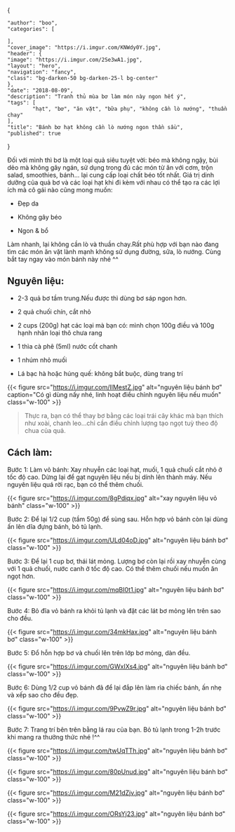 
{
 
    "author": "boo",
    "categories": [

    ],
    "cover_image": "https://i.imgur.com/KNWdy0Y.jpg",
    "header": {
    "image": "https://i.imgur.com/2Se3wA1.jpg",
    "layout": "hero",
    "navigation": "fancy",
    "class": "bg-darken-50 bg-darken-25-l bg-center"
    },
    "date": "2018-08-09",
    "description": "Tranh thủ mùa bơ làm món này ngon hết ý",
    "tags": [
            "hạt", "bơ", "ăn vặt", "bữa phụ", "không cần lò nướng", "thuần chay"
    ],
    "title": "Bánh bơ hạt không cần lò nướng ngon thần sầu",
    "published": true
}

Đối với mình thì bơ là một loại quả siêu tuyệt vời: béo mà không ngậy, bùi dẻo mà không gây ngán, sử dụng trong đủ các món từ ăn với cơm, trộn salad, smoothies, bánh... lại cung cấp loại chất béo tốt nhất. Giá trị dinh dưỡng của quả bơ và các loại hạt khi đi kèm với nhau có thể tạo ra các lợi ích mà cô gái nào cũng mong muốn:

- Đẹp da

- Không gây béo

- Ngon & bổ 

Làm nhanh, lại không cần lò và thuần chay.Rất phù hợp với bạn nào đang tìm các món ăn vặt lành mạnh không sử dụng đường, sữa, lò nướng. Cùng bắt tay ngay vào món bánh này nhé ^^

## Nguyên liệu:

- 2-3 quả bơ tầm trung.Nếu được thì dùng bơ sáp ngon hơn.

- 2 quả chuối chín, cắt nhỏ

- 2 cups (200g) hạt các loại mà bạn có: mình chọn 100g điều và 100g hạnh nhân loại thô chưa rang

- 1 thìa cà phê (5ml) nước cốt chanh

- 1 nhúm nhỏ muối

- Lá bạc hà hoặc húng quế: không bắt buộc, dùng trang trí 

{{< figure src="https://i.imgur.com/IlMestZ.jpg" alt="nguyên liệu bánh bơ" caption="Có gì dùng nấy nhé, linh hoạt điều chỉnh nguyên liệu nếu muốn" class="w-100" >}}

> Thực ra, bạn có thể thay bơ bằng các loại trái cây khác mà bạn thích như xoài, chanh leo...chỉ cần điều chỉnh lượng tạo ngọt tuỳ theo độ chua của quả.

## Cách làm: 

Bước 1: Làm vỏ bánh: Xay nhuyễn các loại hạt, muối, 1 quả chuối cắt nhỏ ở tốc độ cao. Dừng lại để gạt nguyên liệu nếu bị dính lên thành máy. Nếu nguyên liệu quá rời rạc, bạn có thể thêm chuối.

{{< figure src="https://i.imgur.com/8gPdiqx.jpg" alt="xay nguyên liệu vỏ bánh" class="w-100" >}}

Bước 2: Để lại 1/2 cup (tầm 50g) để sùng sau. Hỗn hợp vỏ bánh còn lại dùng ấn lên dĩa đựng bánh, bỏ tủ lạnh.

{{< figure src="https://i.imgur.com/ULd04oD.jpg" alt="nguyên liệu bánh bơ" class="w-100" >}}

Bước 3: Để lại 1 cup bơ, thái lát mỏng. Lượng bơ còn lại rồi xay nhuyễn cùng với 1 quả chuối, nước canh ở tốc độ cao. Có thể thêm chuối nếu muốn ăn ngọt hơn.

{{< figure src="https://i.imgur.com/mqBI0t1.jpg" alt="nguyên liệu bánh bơ" class="w-100" >}}

Bước 4: Bỏ đĩa vỏ bánh ra khỏi tủ lạnh và đặt các lát bơ mỏng lên trên sao cho đều.

{{< figure src="https://i.imgur.com/34mkHax.jpg" alt="nguyên liệu bánh bơ" class="w-100" >}}

Bước 5: Đổ hỗn hợp bơ và chuối lên trên lớp bơ mỏng, dàn đều. 

{{< figure src="https://i.imgur.com/GWxIXs4.jpg" alt="nguyên liệu bánh bơ" class="w-100" >}}

Bước 6: Dùng 1/2 cup vỏ bánh đã để lại đắp lên làm rìa chiếc bánh, ấn nhẹ và xếp sao cho đều đẹp.

{{< figure src="https://i.imgur.com/9PvwZ9r.jpg" alt="nguyên liệu bánh bơ" class="w-100" >}}

Bước 7: Trang trí bên trên bằng lá rau của bạn. Bỏ tủ lạnh trong 1-2h trước khi mang ra thưởng thức nhé !^^

{{< figure src="https://i.imgur.com/twUqTTh.jpg" alt="nguyên liệu bánh bơ" class="w-100" >}}


{{< figure src="https://i.imgur.com/80pUnud.jpg" alt="nguyên liệu bánh bơ" class="w-100" >}}


{{< figure src="https://i.imgur.com/M21dZjv.jpg" alt="nguyên liệu bánh bơ" class="w-100" >}}


{{< figure src="https://i.imgur.com/ORsYj23.jpg" alt="nguyên liệu bánh bơ" class="w-100" >}}


